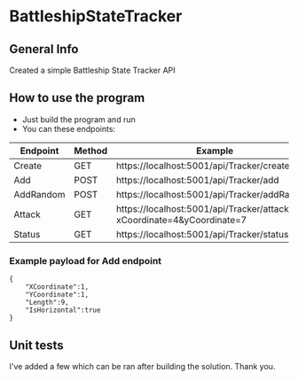 # BattleshipStateTracker

## General Info
Created a simple Battleship State Tracker API

## How to use the program
- Just build the program and run
- You can these endpoints:

| Endpoint | Method | Example | 
| ------ | ------ | ------ |
| Create | GET | https://localhost:5001/api/Tracker/create |
| Add | POST | https://localhost:5001/api/Tracker/add |
| AddRandom | POST | https://localhost:5001/api/Tracker/addRandom |
| Attack | GET | https://localhost:5001/api/Tracker/attack?xCoordinate=4&yCoordinate=7 |
| Status | GET | https://localhost:5001/api/Tracker/status |

### Example payload for Add endpoint
```
{
    "XCoordinate":1,
    "YCoordinate":1,
    "Length":9,
    "IsHorizontal":true
}
```

## Unit tests
I've added a few which can be ran after building the solution. Thank you.
